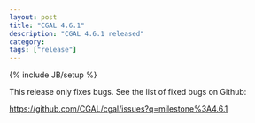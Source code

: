 ```yaml
---
layout: post
title: "CGAL 4.6.1"
description: "CGAL 4.6.1 released"
category: 
tags: ["release"]
---
```

{% include JB/setup %}

  <p>This release only fixes bugs. See the list of fixed bugs on Github:</p>
  <p><a href="https://github.com/CGAL/cgal/issues?q=milestone%3A4.6.1">
    https://github.com/CGAL/cgal/issues?q=milestone%3A4.6.1
  </a></p>
